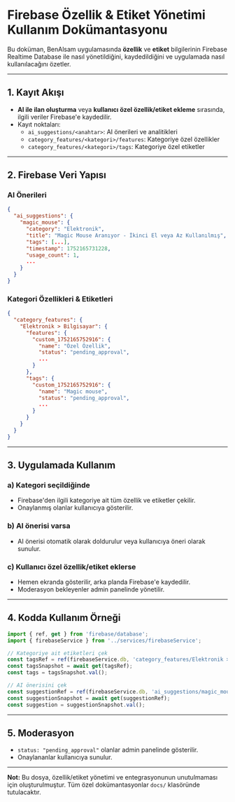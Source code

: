 # Firebase Özellik & Etiket Yönetimi Kullanım Dokümantasyonu

Bu doküman, BenAlsam uygulamasında **özellik** ve **etiket** bilgilerinin Firebase Realtime Database ile nasıl yönetildiğini, kaydedildiğini ve uygulamada nasıl kullanılacağını özetler.

---

## 1. Kayıt Akışı

- **AI ile ilan oluşturma** veya **kullanıcı özel özellik/etiket ekleme** sırasında, ilgili veriler Firebase'e kaydedilir.
- Kayıt noktaları:
  - `ai_suggestions/<anahtar>`: AI önerileri ve analitikleri
  - `category_features/<kategori>/features`: Kategoriye özel özellikler
  - `category_features/<kategori>/tags`: Kategoriye özel etiketler

---

## 2. Firebase Veri Yapısı

### AI Önerileri
```json
{
  "ai_suggestions": {
    "magic_mouse": {
      "category": "Elektronik",
      "title": "Magic Mouse Aranıyor - İkinci El veya Az Kullanılmış",
      "tags": [...],
      "timestamp": 1752165731228,
      "usage_count": 1,
      ...
    }
  }
}
```

### Kategori Özellikleri & Etiketleri
```json
{
  "category_features": {
    "Elektronik > Bilgisayar": {
      "features": {
        "custom_1752165752916": {
          "name": "Özel Özellik",
          "status": "pending_approval",
          ...
        }
      },
      "tags": {
        "custom_1752165752916": {
          "name": "Magic mouse",
          "status": "pending_approval",
          ...
        }
      }
    }
  }
}
```

---

## 3. Uygulamada Kullanım

### a) Kategori seçildiğinde
- Firebase'den ilgili kategoriye ait tüm özellik ve etiketler çekilir.
- Onaylanmış olanlar kullanıcıya gösterilir.

### b) AI önerisi varsa
- AI önerisi otomatik olarak doldurulur veya kullanıcıya öneri olarak sunulur.

### c) Kullanıcı özel özellik/etiket eklerse
- Hemen ekranda gösterilir, arka planda Firebase'e kaydedilir.
- Moderasyon bekleyenler admin panelinde yönetilir.

---

## 4. Kodda Kullanım Örneği

```ts
import { ref, get } from 'firebase/database';
import { firebaseService } from '../services/firebaseService';

// Kategoriye ait etiketleri çek
const tagsRef = ref(firebaseService.db, 'category_features/Elektronik > Bilgisayar/tags');
const tagsSnapshot = await get(tagsRef);
const tags = tagsSnapshot.val();

// AI önerisini çek
const suggestionRef = ref(firebaseService.db, 'ai_suggestions/magic_mouse');
const suggestionSnapshot = await get(suggestionRef);
const suggestion = suggestionSnapshot.val();
```

---

## 5. Moderasyon
- `status: "pending_approval"` olanlar admin panelinde gösterilir.
- Onaylananlar kullanıcıya sunulur.

---

**Not:** Bu dosya, özellik/etiket yönetimi ve entegrasyonunun unutulmaması için oluşturulmuştur. Tüm özel dokümantasyonlar `docs/` klasöründe tutulacaktır. 
